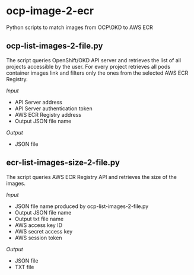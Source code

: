 # ocp-image-2-ecr
Python scripts to match images from OCP\OKD to AWS ECR

## ocp-list-images-2-file.py
The script queries OpenShift/OKD API server and retrieves the list of all projects accessible by the user. For every project retrieves all pods container images link and filters only the ones from the selected AWS ECR Registry.

*Input*
- API Server address
- API Server authentication token
- AWS ECR Registry address
- Output JSON file name

*Output*
- JSON file

## ecr-list-images-size-2-file.py
The script queries AWS ECR Registry API and retrieves the size of the images.

*Input*
- JSON file name produced by ocp-list-images-2-file.py
- Output JSON file name
- Output txt file name
- AWS access key ID
- AWS secret access key
- AWS session token

*Output*
- JSON file
- TXT file
